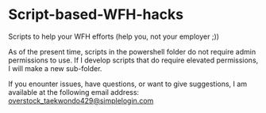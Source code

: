 # Script-based-WFH-hacks
Scripts to help your WFH efforts (help you, not your employer ;))


As of the present time, scripts in the powershell folder do not require admin permissions to use. If I develop scripts that do require elevated permissions, I will make a new sub-folder. 




If you enounter issues, have questions, or want to give suggestions, I am available at the following email address: overstock_taekwondo429@simplelogin.com

